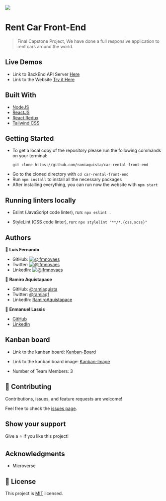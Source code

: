 ![](https://img.shields.io/badge/Microverse-blueviolet)

# Rent Car Front-End

> Final Capstone Project, We have done a full responsive application to rent cars around the world.

## Live Demos

- Link to BackEnd API Server [Here](https://final-capstone-project-lfmn.herokuapp.com/api/cars)
- Link to the Website [Try it Here](https://car-rental-frontend-lfmn.netlify.app/)

## Built With

* [NodeJS](https://nodejs.org/en/)
* [ReactJS](https://reactjs.org/)
* [React Redux](https://react-redux.js.org/)
* [Tailwind CSS](https://tailwindcss.com/)

## Getting Started

- To get a local copy of the repository please run the following commands on your terminal:
   ```
   git clone https://github.com/ramiaquista/car-rental-front-end
   ```
- Go to the cloned directory with `cd car-rental-front-end`
- Run `npm install` to install all the necessary packages
- After installing everything, you can run now the website with `npm start`

## Running linters locally
   
- Eslint (JavaScript code linter), run: `npx eslint .`

- StyleLint (CSS code linter), run: `npx stylelint "**/*.{css,scss}"`

## Authors

👤 **Luís Fernando**

- GitHub: [![@lfmnovaes](https://img.shields.io/github/followers/lfmnovaes?color=lightgray&style=plastic&labelColor=blue)](https://github.com/lfmnovaes)
- Twitter: [![@lfmnovaes](https://img.shields.io/twitter/follow/lfmnovaes?style=plastic&labelColor=blue)](https://www.twitter.com/lfmnovaes/)
- LinkedIn: [![@lfmnovaes](https://img.shields.io/badge/LinkedIn-blue?style=plastic&logo=linkedin)](https://www.linkedin.com/in/lfmnovaes/)

👤 **Ramiro Aquistapace**

- GitHub: [@ramiaquista](https://github.com/ramiaquista)
- Twitter: [@ramiaq1](https://twitter.com/ramiaq1)
- LinkedIn: [RamiroAquistapace](https://www.linkedin.com/in/ramiro-aquistapace-32b61b204/)

👤 **Enmanuel Lassis**

- [GitHub](https://github.com/elassis)
- [LinkedIn](https://linkedin.com/in/enmanuel-lassis-peña)

## Kanban board

- Link to the kanban board: [Kanban-Board](https://github.com/lfmnovaes/car-rental-back-end/projects/1)

- Link to the kanban board image: [Kanban-Image](https://user-images.githubusercontent.com/61469201/154359272-8ebc368b-dcb9-403c-93df-e5a7b50b8ba7.png)

- Number of Team Members: 3

## 🤝 Contributing

Contributions, issues, and feature requests are welcome!

Feel free to check the [issues page](../../issues/).

## Show your support

Give a ⭐️ if you like this project!

## Acknowledgments

- Microverse

## 📝 License

This project is [MIT](./LICENSE) licensed.
